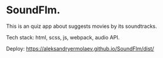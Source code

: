 # SoundFlm.

This is an quiz app about suggests movies by its soundtracks.

Tech stack: html, scss, js, webpack, audio API.

Deploy: https://aleksandryermolaev.github.io/SoundFlm/dist/
